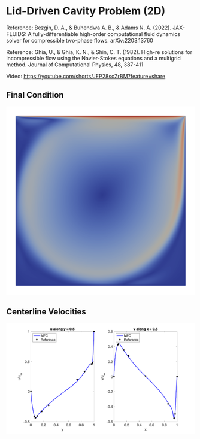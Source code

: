 # Lid-Driven Cavity Problem (2D)

Reference: Bezgin, D. A., & Buhendwa A. B., & Adams N. A. (2022). JAX-FLUIDS: A fully-differentiable high-order computational fluid dynamics solver for compressible two-phase flows. arXiv:2203.13760

Reference: Ghia, U., & Ghia, K. N., & Shin, C. T. (1982). High-re solutions for incompressible flow
using the Navier-Stokes equations and a multigrid method. Journal of Computational Physics, 48, 387-411

Video: https://youtube.com/shorts/JEP28scZrBM?feature=share

## Final Condition

![Final Condition](final_condition.png)

## Centerline Velocities

![Centerline Velocities](centerline_velocities.png)
